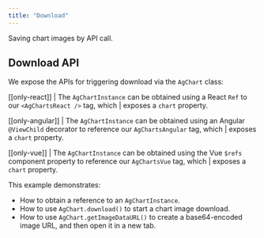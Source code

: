 ```yaml
---
title: "Download"
---
```


Saving chart images by API call.

## Download API

We expose the APIs for triggering download via the `AgChart` class:

<api-documentation source='charts-api/doc-interfaces.AUTO.json' section="AgChart" names='["download", "getImageDataURL"]' config='{ "showSnippets": false, "lookupRoot": "charts-api", "suppressTypes": ["AgChartInstance", "AgChartOptions", "DeepPartial"] }'></api-documentation>

[[only-react]]
| The `AgChartInstance` can be obtained using a React `Ref` to our `<AgChartsReact />` tag, which
| exposes a `chart` property.

[[only-angular]]
| The `AgChartInstance` can be obtained using an Angular `@ViewChild` decorator to reference our `AgChartsAngular` tag, which
| exposes a `chart` property.

[[only-vue]]
| The `AgChartInstance` can be obtained using the Vue `$refs` component property to reference our `AgChartsVue` tag, which
| exposes a `chart` property.

 This example demonstrates:
 - How to obtain a reference to an `AgChartInstance`.
 - How to use `AgChart.download()` to start a chart image download.
 - How to use `AgChart.getImageDataURL()` to create a base64-encoded image URL, and then open it in
   a new tab.

 <chart-example title='Download via AgChart API' name='download' type='generated'></chart-example>
 